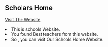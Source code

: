 ## Scholars Home

<a href="https://scholars-home.netlify.app/">Visit The Website</a>

<li>This is schools Website.</li>
<li>You found Best teachers from this website.</li>
<li>So , you can visit Our Schools Home Website.</li>
